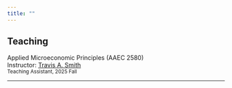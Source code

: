 ```yaml
---
title: ""
---
```


<!-- Teaching 区块 -->
<div class="teaching-page">
  <div class="left-column">
    <h2>Teaching</h2>
  </div>
  <div class="right-column">
    <div>Applied Microeconomic Principles (AAEC 2580)</div>
    <div>Instructor: <a href="https://sites.google.com/view/travisasmith/home">Travis A. Smith</a></div>
    <div><span style="font-size: smaller;">Teaching Assistant, 2025 Fall</span></div>
  </div>
</div>
<hr>
